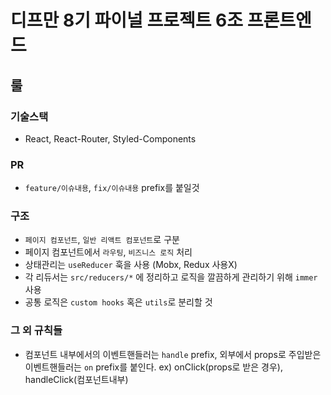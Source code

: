 # 디프만 8기 파이널 프로젝트 6조 프론트엔드

## 룰

### 기술스택

- React, React-Router, Styled-Components

### PR

- `feature/이슈내용`, `fix/이슈내용` prefix를 붙일것

### 구조

- `페이지 컴포넌트`, `일반 리액트 컴포넌트`로 구분
- 페이지 컴포넌트에서 `라우팅`, `비즈니스 로직` 처리
- 상태관리는 `useReducer` 훅을 사용 (Mobx, Redux 사용X)
- 각 리듀서는 `src/reducers/*` 에 정리하고 로직을 깔끔하게 관리하기 위해 `immer` 사용
- 공통 로직은 `custom hooks` 혹은 `utils`로 분리할 것

### 그 외 규칙들
- 컴포넌트 내부에서의 이벤트핸들러는 `handle` prefix, 외부에서 props로 주입받은 이벤트핸들러는 `on` prefix를 붙인다.   ex) onClick(props로 받은 경우), handleClick(컴포넌트내부)
